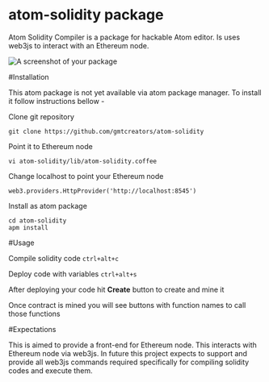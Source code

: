 # atom-solidity package

Atom Solidity Compiler is a package for hackable Atom editor. Is uses web3js to interact with an Ethereum node.

![A screenshot of your package](https://github.com/gmtcreators/atom-solidity/raw/dev/atom-solidity.gif)

#Installation

This atom package is not yet available via atom package manager. To install it follow instructions bellow -

Clone git repository

    git clone https://github.com/gmtcreators/atom-solidity

Point it to Ethereum node

    vi atom-solidity/lib/atom-solidity.coffee

Change localhost to point your Ethereum node

    web3.providers.HttpProvider('http://localhost:8545')

Install as atom package

    cd atom-solidity
    apm install

#Usage

Compile solidity code `ctrl+alt+c`

Deploy code with variables `ctrl+alt+s`

After deploying your code hit **Create** button to create and mine it

Once contract is mined you will see buttons with function names to call those functions

#Expectations

This is aimed to provide a front-end for Ethereum node. This interacts with Ethereum node via web3js. In future this project expects to support and provide all web3js commands required specifically for compiling solidity codes and execute them.
